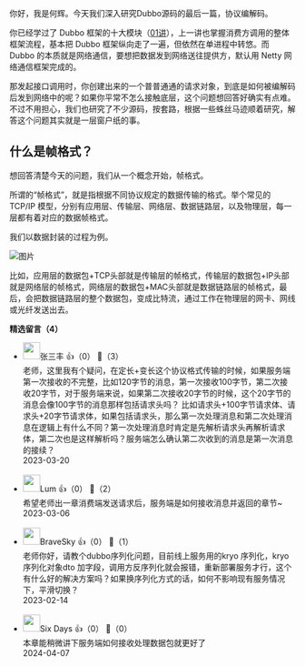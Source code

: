 你好，我是何辉。今天我们深入研究Dubbo源码的最后一篇，协议编解码。

你已经学过了 Dubbo 框架的十大模块（[01讲](https://time.geekbang.org/column/article/611355)），上一讲也掌握消费方调用的整体框架流程，基本把 Dubbo 框架纵向走了一遍，但依然在单进程中转悠。而 Dubbo 的本质就是网络通信，要想把数据发到网络送往提供方，默认用 Netty 网络通信框架完成的。

那发起接口调用时，你创建出来的一个普普通通的请求对象，到底是如何被编解码后发到网络中的呢？如果你平常不怎么接触底层，这个问题想回答好确实有点难。不过不用担心，我们也研究了不少源码，按套路，根据一些蛛丝马迹顺着研究，解答这个问题其实就是一层窗户纸的事。

## 什么是帧格式？

想回答清楚今天的问题，我们从一个概念开始，帧格式。

所谓的“帧格式”，就是指根据不同协议规定的数据传输的格式。举个常见的 TCP/IP 模型，分别有应用层、传输层、网络层、数据链路层，以及物理层，每一层都有着对应的数据帧格式。

我们以数据封装的过程为例。

![图片](https://static001.geekbang.org/resource/image/4a/ef/4ab9241ef2acf486fdfd3b2a13e005ef.jpg?wh=1920x1290)

比如，应用层的数据包+TCP头部就是传输层的帧格式，传输层的数据包+IP头部就是网络层的帧格式，网络层的数据包+MAC头部就是数据链路层的帧格式，最后，会把数据链路层的整个数据包，变成比特流，通过工作在物理层的网卡、网线或光纤发送出去。
<div><strong>精选留言（4）</strong></div><ul>
<li><img src="https://static001.geekbang.org/account/avatar/00/11/a0/cb/aab3b3e7.jpg" width="30px"><span>张三丰</span> 👍（0） 💬（3）<div>老师，这里我有个疑问，在定长+变长这个协议格式传输的时候，如果服务端第一次接收的不完整，比如120字节的消息，第一次接收100字节，第二次接收20字节，对于服务端来说，如果第二次接收20字节的时候，这个20字节的消息会像100字节的消息那样包括请求头吗？ 比如请求头+100字节请求体、请求头+20字节请求体，如果包括请求头，那么第一次处理消息和第二次处理消息在逻辑上有什么不同？第一次处理消息时肯定是先解析请求头再解析请求体，第二次也是这样解析吗？服务端怎么确认第二次收到的消息是第一次消息的接续？</div>2023-03-20</li><br/><li><img src="https://static001.geekbang.org/account/avatar/00/31/4e/78/ee4e12cc.jpg" width="30px"><span>Lum</span> 👍（0） 💬（2）<div>希望老师出一章消费端发送请求后，服务端是如何接收消息并返回的章节~</div>2023-03-06</li><br/><li><img src="http://thirdwx.qlogo.cn/mmopen/vi_32/ah6TsnTicIec63cKgJxick0AdGk6Xo9njt1DDdPicxZ2HN7DmSWckicA3FzTSLwWmacEVUA3ApTO7ptuicAR9xFjIGw/132" width="30px"><span>BraveSky</span> 👍（0） 💬（1）<div>老师你好，请教个dubbo序列化问题，目前线上服务用的kryo 序列化，kryo序列化对象dto 加字段，调用方反序列化就会报错，重新部署服务才行，这个有什么好的解决方案吗？如果换序列化方式的话，如何不影响现有服务情况下，平滑切换？</div>2023-02-14</li><br/><li><img src="https://static001.geekbang.org/account/avatar/00/14/2d/df/4949b250.jpg" width="30px"><span>Six Days</span> 👍（0） 💬（0）<div>本章能稍微讲下服务端如何接收处理数据包就更好了</div>2024-04-07</li><br/>
</ul>